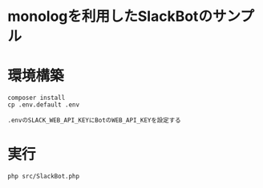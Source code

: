 # monologを利用したSlackBotのサンプル

# 環境構築
```
composer install
cp .env.default .env

.envのSLACK_WEB_API_KEYにBotのWEB_API_KEYを設定する
```

# 実行
```
php src/SlackBot.php
```